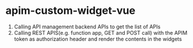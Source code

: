 ﻿# apim-custom-widget-vue

1. Calling API management backend APIs to get the list of APIs
2. Calling REST APIS(e.g. function app, GET and POST call) with the APIM token as authorization header and render the contents in the widgets
